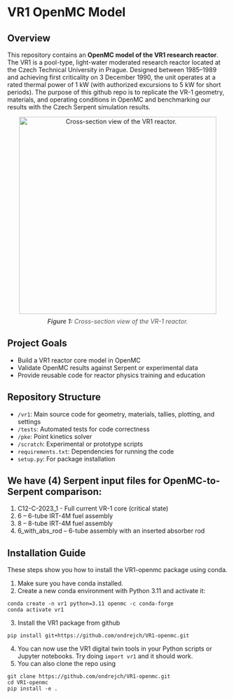 # VR1 OpenMC Model
## Overview

This repository contains an **OpenMC model of the VR1 research reactor**. The VR1 is a pool-type, light-water moderated research reactor located at the Czech Technical University in Prague.  Designed between 1985–1989 and achieving first criticality on 3 December 1990, the unit operates at a rated thermal power of 1 kW (with authorized excursions to 5 kW for short periods). The purpose of this github repo is to replicate the VR-1 geometry, materials, and operating conditions in OpenMC and benchmarking our results with the Czech Serpent simulation results.

<div align="center">
  <img width="450" alt="Cross-section view of the VR1 reactor." src="https://github.com/user-attachments/assets/bf684307-44a0-48e8-93e5-52fa0b335b61" />
  <div style="margin-top: 8px; font-style: italic; color: #555;">
    <b>Figure 1:</b> Cross-section view of the VR-1 reactor.
  </div>
</div>

## Project Goals

- Build a VR1 reactor core model in OpenMC
- Validate OpenMC results against Serpent or experimental data
- Provide reusable code for reactor physics training and education

## Repository Structure

- `/vr1`: Main source code for geometry, materials, tallies, plotting, and settings
- `/tests`: Automated tests for code correctness
- `/pke`: Point kinetics solver
- `/scratch`: Experimental or prototype scripts
- `requirements.txt`: Dependencies for running the code
- `setup.py`: For package installation

## We have (4) Serpent input files for OpenMC-to-Serpent comparison: 
1. C12-C-2023_1 - Full current VR-1 core (critical state)
2. 6 – 6-tube IRT-4M fuel assembly
3. 8 – 8-tube IRT-4M fuel assembly
4. 6_with_abs_rod – 6-tube assembly with an inserted absorber rod

## Installation Guide 
These steps show you how to install the VR1-openmc package using conda. 

1. Make sure you have conda installed.
2. Create a new conda environment with Python 3.11 and activate it:
```
conda create -n vr1 python=3.11 openmc -c conda-forge
conda activate vr1
```
3. Install the VR1 package from github
```
pip install git+https://github.com/ondrejch/VR1-openmc.git
```
4. You can now use the VR1 digital twin tools in your Python scripts or Jupyter notebooks. Try doing `import vr1` and it should work.
5. You can also clone the repo using
```
git clone https://github.com/ondrejch/VR1-openmc.git
cd VR1-openmc
pip install -e .
```
